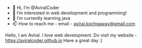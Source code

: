 - 👋 Hi, I’m @AviralCoder
- 👀 I’m interested in web development and programming!
- 🌱 I’m currently learning java
- 📫 How to reach me - email - aviral.kochgaway@gmail.com

Hello, I am Aviral. I love web development. Do visit my website - https://aviralcoder.github.io
Have a great day :)
